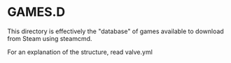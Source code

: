 # GAMES.D

This directory is effectively the "database" of games available to download from Steam using steamcmd.

For an explanation of the structure, read valve.yml